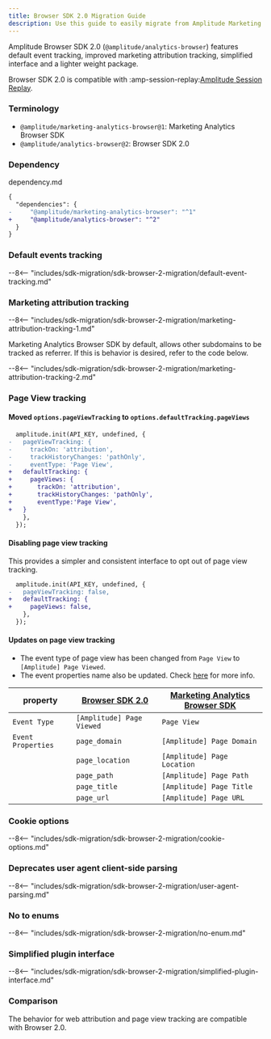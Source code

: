 ```yaml
---
title: Browser SDK 2.0 Migration Guide
description: Use this guide to easily migrate from Amplitude Marketing Analytics Browser to the Browser SDK 2.0.
---
```


Amplitude Browser SDK 2.0 (`@amplitude/analytics-browser`) features default event tracking, improved marketing attribution tracking, simplified interface and a lighter weight package.

Browser SDK 2.0 is compatible with :amp-session-replay:[Amplitude Session Replay](/session-replay).


### Terminology

* `@amplitude/marketing-analytics-browser@1`: Marketing Analytics Browser SDK
* `@amplitude/analytics-browser@2`:  Browser SDK 2.0

### Dependency

dependency.md

```diff
{
  "dependencies": {
-     "@amplitude/marketing-analytics-browser": "^1"
+     "@amplitude/analytics-browser": "^2"
  }
}
```

### Default events tracking

--8<-- "includes/sdk-migration/sdk-browser-2-migration/default-event-tracking.md"

### Marketing attribution tracking

--8<-- "includes/sdk-migration/sdk-browser-2-migration/marketing-attribution-tracking-1.md"

Marketing Analytics Browser SDK by default, allows other subdomains to be tracked as referrer. If this is behavior is desired, refer to the code below.

--8<-- "includes/sdk-migration/sdk-browser-2-migration/marketing-attribution-tracking-2.md"

### Page View tracking

#### Moved `options.pageViewTracking` to `options.defaultTracking.pageViews`

```diff
  amplitude.init(API_KEY, undefined, {
-   pageViewTracking: {
-     trackOn: 'attribution',
-     trackHistoryChanges: 'pathOnly', 
-     eventType: 'Page View',
+   defaultTracking: {
+     pageViews: {
+       trackOn: 'attribution',
+       trackHistoryChanges: 'pathOnly',
+       eventType:'Page View',
+   }
    },
  });
```

#### Disabling page view tracking

This provides a simpler and consistent interface to opt out of page view tracking.

```diff
  amplitude.init(API_KEY, undefined, {
-   pageViewTracking: false,
+   defaultTracking: {
+     pageViews: false,
    },
  });
```

#### Updates on page view tracking

* The event type of page view has been changed from `Page View` to `[Amplitude] Page Viewed`.
* The event properties name also be updated. Check [here](https://www.docs.developers.amplitude.com/data/sdks/browser-2/#tracking-default-events.) for more info.

| property | <div class="big-column"> [Browser SDK 2.0](../) </div> | <div class="big-column"> [Marketing Analytics Browser SDK](../../typescript-browser/) <div> |
| --- | --- | --- |
| `Event Type` | `[Amplitude] Page Viewed` | `Page View` |
| `Event Properties` | `page_domain` |  `[Amplitude] Page Domain` |
| | `page_location` | `[Amplitude] Page Location` |
| | `page_path` | `[Amplitude] Page Path` |
| | `page_title` | `[Amplitude] Page Title` |
| | `page_url` | `[Amplitude] Page URL` |

### Cookie options

--8<-- "includes/sdk-migration/sdk-browser-2-migration/cookie-options.md"

### Deprecates user agent client-side parsing

--8<-- "includes/sdk-migration/sdk-browser-2-migration/user-agent-parsing.md"

### No to enums

--8<-- "includes/sdk-migration/sdk-browser-2-migration/no-enum.md"

### Simplified plugin interface

--8<-- "includes/sdk-migration/sdk-browser-2-migration/simplified-plugin-interface.md"

### Comparison

The behavior for web attribution and page view tracking are compatible with Browser 2.0.
